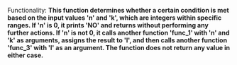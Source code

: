 Functionality: **This function determines whether a certain condition is met based on the input values 'n' and 'k', which are integers within specific ranges. If 'n' is 0, it prints 'NO' and returns without performing any further actions. If 'n' is not 0, it calls another function 'func_1' with 'n' and 'k' as arguments, assigns the result to 'l', and then calls another function 'func_3' with 'l' as an argument. The function does not return any value in either case.**